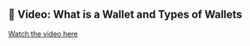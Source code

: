 ## 🎥 Video: What is a Wallet and Types of Wallets

[Watch the video here](https://desciquark.com/v/wallets)
